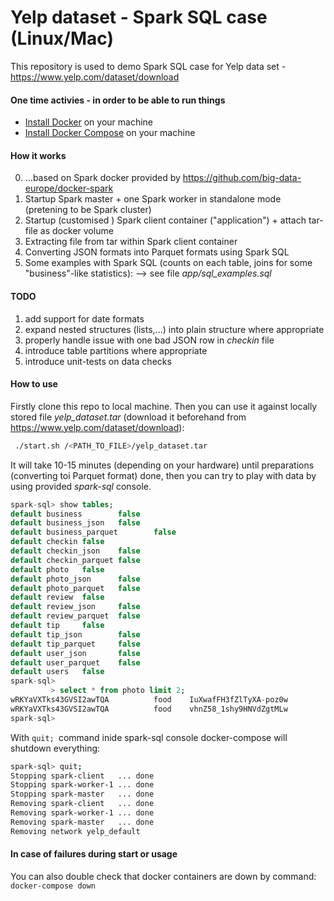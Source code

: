 # Yelp dataset - Spark SQL case (Linux/Mac)
This repository is used to demo Spark SQL case for Yelp data set - https://www.yelp.com/dataset/download

#### One time activies - in order to be able to run things

- [Install Docker](https://www.docker.com/community-edition#/download) on your machine
- [Install Docker Compose](https://docs.docker.com/compose/install/) on your machine

#### How it works
0) ...based on Spark docker provided by https://github.com/big-data-europe/docker-spark
1) Startup Spark master + one Spark worker in standalone mode (pretening to be Spark cluster)
2) Startup (customised ) Spark client container ("application") + attach tar-file as docker volume
3) Extracting file from tar within Spark client container
4) Converting JSON formats into Parquet formats using Spark SQL
5) Some examples with Spark SQL (counts on each table, joins for some "business"-like statistics):
    --> see file *app/sql_examples.sql*

#### TODO
1) add support for date formats
2) expand nested structures (lists,...) into plain structure where appropriate
3) properly handle issue with one bad JSON row in *checkin* file
4) introduce table partitions where appropriate
5) introduce unit-tests on data checks

#### How to use
Firstly clone this repo to local machine.
Then you can use it against locally stored file *yelp_dataset.tar* (download it beforehand from  https://www.yelp.com/dataset/download):

```bash
 ./start.sh /<PATH_TO_FILE>/yelp_dataset.tar
```

It will take 10-15 minutes (depending on your hardware) until preparations (converting toi Parquet format) done, then you can try to play with data by using provided *spark-sql* console.
```sql
spark-sql> show tables;
default business        false
default business_json   false
default business_parquet        false
default checkin false
default checkin_json    false
default checkin_parquet false
default photo   false
default photo_json      false
default photo_parquet   false
default review  false
default review_json     false
default review_parquet  false
default tip     false
default tip_json        false
default tip_parquet     false
default user_json       false
default user_parquet    false
default users   false
spark-sql> 
         > select * from photo limit 2;
wRKYaVXTks43GVSI2awTQA          food    IuXwafFH3fZlTyXA-poz0w
wRKYaVXTks43GVSI2awTQA          food    vhnZ58_1shy9HNVdZgtMLw
spark-sql> 


```

With `quit; `command inide spark-sql console docker-compose will shutdown everything:
```bash
spark-sql> quit;
Stopping spark-client   ... done
Stopping spark-worker-1 ... done
Stopping spark-master   ... done
Removing spark-client   ... done
Removing spark-worker-1 ... done
Removing spark-master   ... done
Removing network yelp_default

```

#### In case of failures during start or usage 
You can also double check that docker containers are down by command:
`docker-compose down` 


